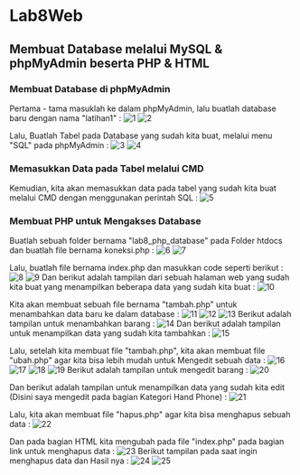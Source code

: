 # Lab8Web

## Membuat Database melalui MySQL & phpMyAdmin beserta PHP & HTML
### Membuat Database di phpMyAdmin
Pertama - tama masuklah ke dalam phpMyAdmin, lalu buatlah database baru dengan nama "latihan1" :
![1](screenshots/1.jpg)
![2](screenshots/2.jpg)

Lalu, Buatlah Tabel pada Database yang sudah kita buat, melalui menu "SQL" pada phpMyAdmin :
![3](screenshots/3.jpg)
![4](screenshots/4.jpg)

### Memasukkan Data pada Tabel melalui CMD
Kemudian, kita akan memasukkan data pada tabel yang sudah kita buat melalui CMD dengan menggunakan perintah SQL :
![5](screenshots/5.jpg)

### Membuat PHP untuk Mengakses Database
Buatlah sebuah folder bernama "lab8_php_database" pada Folder htdocs dan buatlah file bernama koneksi.php :
![6](screenshots/6.jpg)
![7](screenshots/7.jpg)

Lalu, buatlah file bernama index.php dan masukkan code seperti berikut :
![8](screenshots/8.jpg)
![9](screenshots/9.jpg)
Dan berikut adalah tampilan dari sebuah halaman web yang sudah kita buat yang menampilkan beberapa data yang sudah kita buat :
![10](screenshots/10.jpg)

Kita akan membuat sebuah file bernama "tambah.php" untuk menambahkan data baru ke dalam database :
![11](screenshots/11.jpg)
![12](screenshots/12.jpg)
![13](screenshots/13.jpg)
Berikut adalah tampilan untuk menambahkan barang :
![14](screenshots/14.jpg)
Dan berikut adalah tampilan untuk menampilkan data yang sudah kita tambahkan :
![15](screenshots/15.jpg)

Lalu, setelah kita membuat file "tambah.php", kita akan membuat file "ubah.php" agar kita bisa lebih mudah untuk Mengedit sebuah data :
![16](screenshots/16.jpg)
![17](screenshots/17.jpg)
![18](screenshots/18.jpg)
![19](screenshots/19.jpg)
Berikut adalah tampilan untuk mengedit barang :
![20](screenshots/20.jpg)

Dan berikut adalah tampilan untuk menampilkan data yang sudah kita edit (Disini saya mengedit pada bagian Kategori Hand Phone) :
![21](screenshots/21.jpg)

Lalu, kita akan membuat file "hapus.php" agar kita bisa menghapus sebuah data :
![22](screenshots/22.jpg)

Dan pada bagian HTML kita mengubah pada file "index.php" pada bagian link untuk menghapus data :
![23](screenshots/23.jpg)
Berikut tampilan pada saat ingin menghapus data dan Hasil nya :
![24](screenshots/24.jpg)
![25](screenshots/25.jpg)



